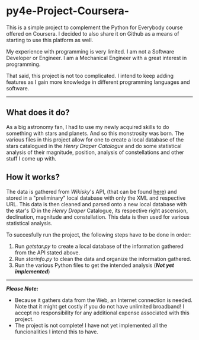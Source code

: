 # py4e-Project-Coursera-

This is a simple project to complement the Python for Everybody course offered on Coursera. I decided to also share it on Github as a means of starting to use this platform as well.

My experience with programming is very limited. I am not a Software Developer or Engineer. I am a Mechanical Engineer with a great interest in programming.

That said, this project is not too complicated. I intend to keep adding features as I gain more knowledge in different programming languages and software.
* * *

## What does it do?

As a big astronomy fan, I had to use my newly acquired skills to do something with stars and planets. And so this monstrosity was born.
The various files in this project allow for one to create a local database of the stars catalogued in the *Henry Draper Catalogue* and do some statistical analysis of their magnitude, position, analysis of constellations and other stuff I come up with.

## How it works?

The data is gathered from *Wikisky*'s API, (that can be found [here](http://server7.wikisky.org/XML_API_V1.0.html)) and stored in a "preliminary" local database with only the XML and respective URL. This data is then cleaned and parsed onto a new local database with the star's ID in the *Henry Draper* Catalogue, its respective right ascension, declination, magnitude and constellation. This data is then used for various statistical analysis. 

To succesfully run the project, the following steps have to be done in order:

1. Run *getstar.py* to create a local database of the information gathered from the API stated above.
2. Run *starinfo.py* to clean the data and organize the information gathered.
3. Run the various Python files to get the intended analysis (***Not yet implemented***)


* * *
***Please Note:*** 
* Because it gathers data from the Web, an Internet connection is needed. Note that it might get costly if you do not have unlimited broadband! I accept no responsibility for any additional expense associated with this project.
* The project is not complete! I have not yet implemented all the funcionalities I intend this to have.
